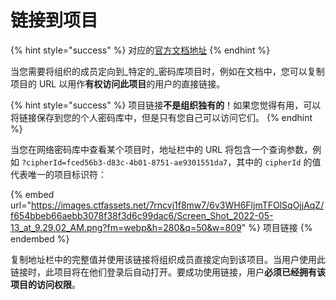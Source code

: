 # 链接到项目

{% hint style="success" %}
对应的[官方文档地址](https://bitwarden.com/help/link-to-an-item/)
{% endhint %}

当您需要将组织的成员定向到_特定的_密码库项目时，例如在文档中，您可以复制项目的 URL 以用作**有权访问此项目**的用户的直接链接。

{% hint style="success" %}
项目链接**不是组织独有的**！如果您觉得有用，可以将链接保存到您的个人密码库中，但是只有您自己可以访问它们。
{% endhint %}

当您在网络密码库中查看某个项目时，地址栏中的 URL 将包含一个查询参数，例如 `?cipherId=fced56b3-d83c-4b01-8751-ae9301551da7`，其中的 `cipherId` 的值代表唯一的项目标识符：

{% embed url="https://images.ctfassets.net/7rncvj1f8mw7/6v3WH6FljmTFOlSqOjjAqZ/f654bbeb66aebb3078f38f3d6c99dac6/Screen_Shot_2022-05-13_at_9.29.02_AM.png?fm=webp&h=280&q=50&w=809" %}
项目链接
{% endembed %}

复制地址栏中的完整值并使用该链接将组织成员直接定向到该项目。当用户使用此链接时，此项目将在他们登录后自动打开。要成功使用链接，用户**必须已经拥有该项目的访问权限**。
